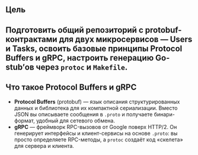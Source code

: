 ## Цель
Подготовить общий репозиторий с **protobuf-контрактами** для двух микросервисов — **Users** и **Tasks**, освоить базовые принципы Protocol Buffers и gRPC, настроить генерацию Go-stub’ов через `protoc` и `Makefile`.
---
## Что такое Protocol Buffers и gRPC
- **Protocol Buffers** (protobuf) — язык описания структурированных данных и библиотека для их компактной сериализации. Вместо JSON вы описываете сообщения в `.proto` и получаете бинари-формат, удобный для сетевого обмена.
- **gRPC** — фреймворк RPC-вызовов от Google поверх HTTP/2. Он генерирует интерфейсы и клиент-сервисы на основе `.proto`: вы просто определяете RPC-методы, а `protoc` создаёт код «скелета» для сервера и клиента.

